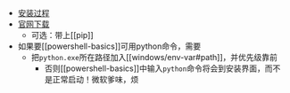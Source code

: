 - [安装过程](https://zhuanlan.zhihu.com/p/344887837)
- [官网下载](https://www.python.org/downloads/windows/)
  - 可选：带上[[pip]]
- 如果要[[powershell-basics]]可用python命令，需要
  - 把`python.exe`所在路径加入[[windows/env-var#path]]，并优先级靠前
    - 否则[[powershell-basics]]中输入`python`命令将会到安装界面，而不是正常启动！微软爹味，烦